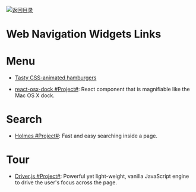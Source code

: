[![返回目录](https://parg.co/UGo)](https://github.com/wxyyxc1992/Awesome-Links)

# Web Navigation Widgets Links

# Menu

* [Tasty CSS-animated hamburgers](https://jonsuh.com/hamburgers/)

* [react-osx-dock #Project#](https://github.com/lukehorvat/react-osx-dock): React component that is magnifiable like the Mac OS X dock.

# Search

* [Holmes #Project#](https://haroen.me/holmes/): Fast and easy searching inside a page.

# Tour

* [Driver.js #Project#](https://github.com/kamranahmedse/driver.js): Powerful yet light-weight, vanilla JavaScript engine to drive the user's focus across the page.
